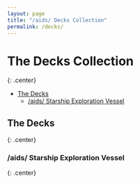 ```yaml
---
layout: page
title: "/aids/ Decks Collection"
permalink: /decks/
---
```


<style>
	.center {
		text-align: center;
		}
</style>

# The Decks Collection
{: .center}

- [The Decks](#the-decks)
	- [/aids/ Starship Exploration Vessel](#aids-starship-exploration-vessel)

## The Decks
{: .center}

### /aids/ Starship Exploration Vessel
{: .center}
